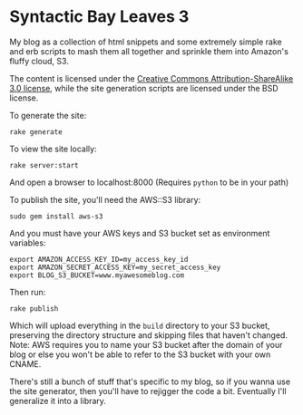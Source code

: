 # Syntactic Bay Leaves 3

My blog as a collection of html snippets and some extremely simple rake and erb scripts to mash them all together and sprinkle them into Amazon's fluffy cloud, S3.

The content is licensed under the [Creative Commons Attribution-ShareAlike 3.0 license](http://creativecommons.org/licenses/by-sa/3.0/), while the site generation scripts are licensed under the BSD license. 

To generate the site:

	rake generate

To view the site locally:

	rake server:start

And open a browser to localhost:8000 (Requires `python` to be in your path)

To publish the site, you'll need the AWS::S3 library:

	sudo gem install aws-s3

And you must have your AWS keys and S3 bucket set as environment variables:

	export AMAZON_ACCESS_KEY_ID=my_access_key_id
	export AMAZON_SECRET_ACCESS_KEY=my_secret_access_key
	export BLOG_S3_BUCKET=www.myawesomeblog.com

Then run:

	rake publish

Which will upload everything in the `build` directory to your S3 bucket, preserving the directory structure and skipping files that haven't changed. Note: AWS requires you to name your S3 bucket after the domain of your blog or else you won't be able to refer to the S3 bucket with your own CNAME.

There's still a bunch of stuff that's specific to my blog, so if you wanna use the site generator, then you'll have to rejigger the code a bit. Eventually I'll generalize it into a library.
